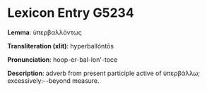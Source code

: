 # Lexicon Entry G5234

**Lemma**: ὑπερβαλλόντως

**Transliteration (xlit)**: hyperballóntōs

**Pronunciation**: hoop-er-bal-lon'-toce

**Description**:
adverb from present participle active of ὑπερβάλλω; excessively:--beyond measure.
